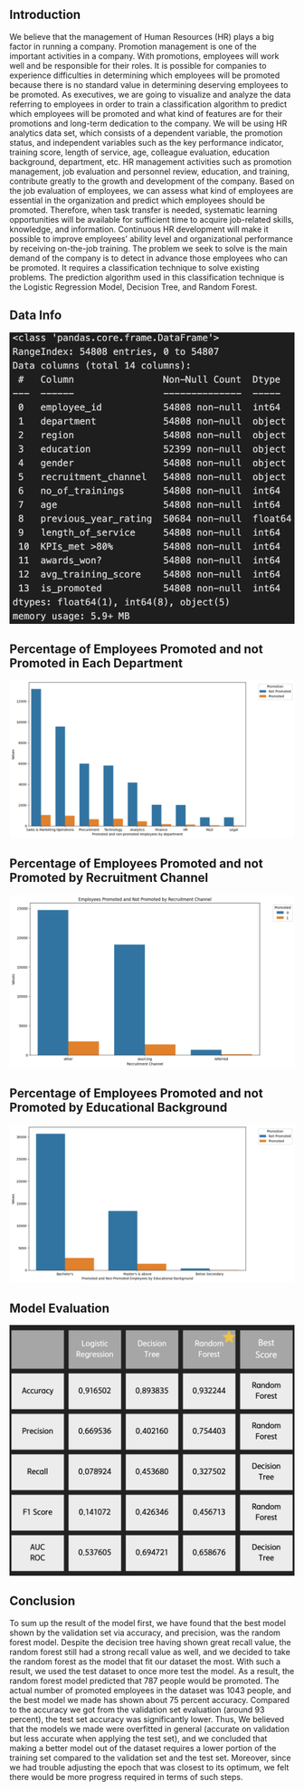 ## Introduction
We believe that the management of Human Resources (HR) plays a big factor in running a company. Promotion management is one of the important activities in a company.
With promotions, employees will work well and be responsible for their roles. It is possible for companies to experience difficulties in determining which employees will be promoted
because there is no standard value in determining deserving employees to be promoted. As executives, we are going to visualize and analyze the data referring to employees in order to
train a classification algorithm to predict which employees will be promoted and what kind of features are for their promotions and long-term dedication to the company. We will be using
HR analytics data set, which consists of a dependent variable, the promotion status, and independent variables such as the key performance indicator, training score, length of service,
age, colleague evaluation, education background, department, etc. HR management activities such as promotion management, job evaluation and personnel review, education, and training, contribute greatly to the growth and development of
the company. Based on the job evaluation of employees, we can assess what kind of employees are essential in the organization and predict which employees should be promoted. Therefore,
when task transfer is needed, systematic learning opportunities will be available for sufficient time to acquire job-related skills, knowledge, and information. Continuous HR development
will make it possible to improve employees’ ability level and organizational performance by receiving on-the-job training.
The problem we seek to solve is the main demand of the company is to detect in advance those employees who can be promoted. It requires a classification technique to solve existing
problems. The prediction algorithm used in this classification technique is the Logistic Regression Model, Decision Tree, and Random Forest.

## Data Info
![](https://raw.githubusercontent.com/RidhatullahAkmalurrizalFirdausi/Data-Analytics-and-Machine-Learning-Group-Project/main/Screenshot%202024-08-21%20at%2019.22.14.png)

## Percentage of Employees Promoted and not Promoted in Each Department
![](https://raw.githubusercontent.com/RidhatullahAkmalurrizalFirdausi/Data-Analytics-and-Machine-Learning-Group-Project/main/by%20each%20dept.png)

## Percentage of Employees Promoted and not Promoted by Recruitment Channel
![](https://raw.githubusercontent.com/RidhatullahAkmalurrizalFirdausi/Data-Analytics-and-Machine-Learning-Group-Project/main/by%20rec%20chan.png)

## Percentage of Employees Promoted and not Promoted by Educational Background 
![](https://raw.githubusercontent.com/RidhatullahAkmalurrizalFirdausi/Data-Analytics-and-Machine-Learning-Group-Project/main/by%20ed%20back.png)

## Model Evaluation
![](https://raw.githubusercontent.com/RidhatullahAkmalurrizalFirdausi/Data-Analytics-and-Machine-Learning-Group-Project/main/Screenshot%202024-08-21%20at%2019.28.32.png)

## Conclusion
To sum up the result of the model first, we have found that the best model shown by the validation set via accuracy, and precision, was the random forest model. Despite the decision
tree having shown great recall value, the random forest still had a strong recall value as well, and we decided to take the random forest as the model that fit our dataset the most. With such a result,
we used the test dataset to once more test the model. As a result, the random forest model predicted that 787 people would be promoted. The actual number of promoted employees in
the dataset was 1043 people, and the best model we made has shown about 75 percent  accuracy. Compared to the accuracy we got from the validation set evaluation (around 93
percent), the test set accuracy was significantly lower. Thus, We believed that the models we made were overfitted in general (accurate on validation but less accurate when applying the test
set), and we concluded that making a better model out of the dataset requires a lower portion of the training set compared to the validation set and the test set. Moreover, since we had
trouble adjusting the epoch that was closest to its optimum, we felt there would be more progress required in terms of such steps.
